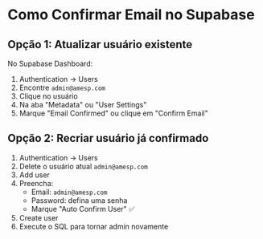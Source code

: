 # Como Confirmar Email no Supabase

## Opção 1: Atualizar usuário existente

No Supabase Dashboard:
1. Authentication → Users
2. Encontre `admin@amesp.com`
3. Clique no usuário
4. Na aba "Metadata" ou "User Settings"
5. Marque "Email Confirmed" ou clique em "Confirm Email"

## Opção 2: Recriar usuário já confirmado

1. Authentication → Users
2. Delete o usuário atual `admin@amesp.com`
3. Add user
4. Preencha:
   - Email: `admin@amesp.com`
   - Password: defina uma senha
   - Marque "Auto Confirm User" ✅
5. Create user
6. Execute o SQL para tornar admin novamente
